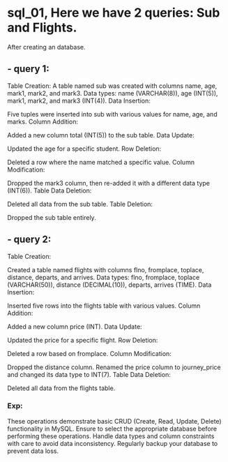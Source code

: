 # sql_01, Here we have 2 queries: Sub and Flights.
After creating an database.
## - query 1:
Table Creation:
A table named sub was created with columns name, age, mark1, mark2, and mark3.
Data types: name (VARCHAR(8)), age (INT(5)), mark1, mark2, and mark3 (INT(4)).
Data Insertion:

Five tuples were inserted into sub with various values for name, age, and marks.
Column Addition:

Added a new column total (INT(5)) to the sub table.
Data Update:

Updated the age for a specific student.
Row Deletion:

Deleted a row where the name matched a specific value.
Column Modification:

Dropped the mark3 column, then re-added it with a different data type (INT(6)).
Table Data Deletion:

Deleted all data from the sub table.
Table Deletion:

Dropped the sub table entirely.

## - query 2:
Table Creation:

Created a table named flights with columns flno, fromplace, toplace, distance, departs, and arrives.
Data types: flno, fromplace, toplace (VARCHAR(50)), distance (DECIMAL(10)), departs, arrives (TIME).
Data Insertion:

Inserted five rows into the flights table with various values.
Column Addition:

Added a new column price (INT).
Data Update:

Updated the price for a specific flight.
Row Deletion:

Deleted a row based on fromplace.
Column Modification:

Dropped the distance column.
Renamed the price column to journey_price and changed its data type to INT(7).
Table Data Deletion:

Deleted all data from the flights table.

### Exp:
These operations demonstrate basic CRUD (Create, Read, Update, Delete) functionality in MySQL.
Ensure to select the appropriate database before performing these operations.
Handle data types and column constraints with care to avoid data inconsistency.
Regularly backup your database to prevent data loss.
